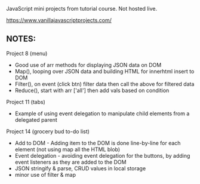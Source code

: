 JavaScript mini projects from tutorial course. Not hosted live.

https://www.vanillajavascriptprojects.com/

## NOTES:

Project 8 (menu)

- Good use of arr methods for displaying JSON data on DOM
- Map(), looping over JSON data and building HTML for innerhtml insert to DOM
- Filter(), on event (click btn) filter data then call the above for filtered data
- Reduce(), start with arr ['all'] then add vals based on condition

Project 11 (tabs)

- Example of using event delegation to manipulate child elements from a delegated parent

Project 14 (grocery bud to-do list)

- Add to DOM - Adding item to the DOM is done line-by-line for each element (not using map all the HTML blob)
- Event delegation - avoiding event delegation for the buttons, by adding event listeners as they are added to the DOM
- JSON stringify & parse, CRUD values in local storage
- minor use of filter & map
